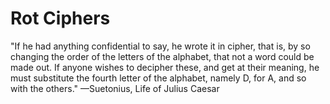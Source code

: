 # Rot Ciphers

"If he had anything confidential to say, he wrote it in cipher, that is, by so
changing the order of the letters of the alphabet, that not a word could be made
out. If anyone wishes to decipher these, and get at their meaning, he must
substitute the fourth letter of the alphabet, namely D, for A, and so with the
others." —Suetonius, Life of Julius Caesar
